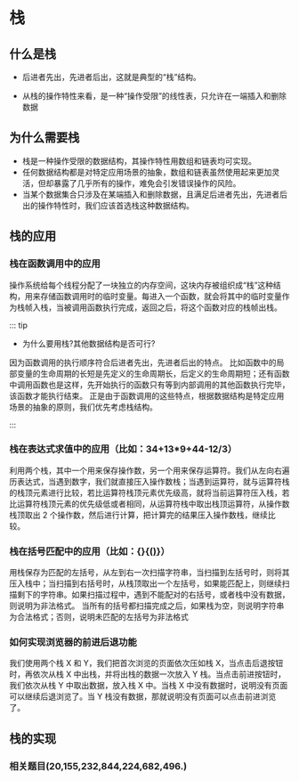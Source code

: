 # 栈

## 什么是栈

-   后进者先出，先进者后出，这就是典型的“栈”结构。

-   从栈的操作特性来看，是一种“操作受限”的线性表，只允许在一端插入和删除数据

## 为什么需要栈

-   栈是一种操作受限的数据结构，其操作特性用数组和链表均可实现。
-   任何数据结构都是对特定应用场景的抽象，数组和链表虽然使用起来更加灵活，但却暴露了几乎所有的操作，难免会引发错误操作的风险。
-   当某个数据集合只涉及在某端插入和删除数据，且满足后进者先出，先进者后出的操作特性时，我们应该首选栈这种数据结构。

## 栈的应用

### 栈在函数调用中的应用

操作系统给每个线程分配了一块独立的内存空间，这块内存被组织成“栈”这种结构，用来存储函数调用时的临时变量。每进入一个函数，就会将其中的临时变量作为栈帧入栈，当被调用函数执行完成，返回之后，将这个函数对应的栈帧出栈。

::: tip

-   为什么要用栈?其他数据结构是否可行?

因为函数调用的执行顺序符合后进者先出，先进者后出的特点。
比如函数中的局部变量的生命周期的长短是先定义的生命周期长，后定义的生命周期短；还有函数中调用函数也是这样，先开始执行的函数只有等到内部调用的其他函数执行完毕，该函数才能执行结束。
正是由于函数调用的这些特点，根据数据结构是特定应用场景的抽象的原则，我们优先考虑栈结构。

:::

### 栈在表达式求值中的应用（比如：34+13\*9+44-12/3）

利用两个栈，其中一个用来保存操作数，另一个用来保存运算符。我们从左向右遍历表达式，当遇到数字，我们就直接压入操作数栈；当遇到运算符，就与运算符栈的栈顶元素进行比较，若比运算符栈顶元素优先级高，就将当前运算符压入栈，若比运算符栈顶元素的优先级低或者相同，从运算符栈中取出栈顶运算符，从操作数栈顶取出 2 个操作数，然后进行计算，把计算完的结果压入操作数栈，继续比较。

### 栈在括号匹配中的应用（比如：{}{[()]()}）  

用栈保存为匹配的左括号，从左到右一次扫描字符串，当扫描到左括号时，则将其压入栈中；当扫描到右括号时，从栈顶取出一个左括号，如果能匹配上，则继续扫描剩下的字符串。如果扫描过程中，遇到不能配对的右括号，或者栈中没有数据，则说明为非法格式。
当所有的括号都扫描完成之后，如果栈为空，则说明字符串为合法格式；否则，说明未匹配的左括号为非法格式

### 如何实现浏览器的前进后退功能  

我们使用两个栈 X 和 Y，我们把首次浏览的页面依次压如栈 X，当点击后退按钮时，再依次从栈 X 中出栈，并将出栈的数据一次放入 Y 栈。当点击前进按钮时，我们依次从栈 Y 中取出数据，放入栈 X 中。当栈 X 中没有数据时，说明没有页面可以继续后退浏览了。当 Y 栈没有数据，那就说明没有页面可以点击前进浏览了。


## 栈的实现

### 相关题目(20,155,232,844,224,682,496.)